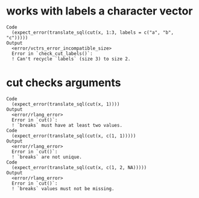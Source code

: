# works with labels a character vector

    Code
      (expect_error(translate_sql(cut(x, 1:3, labels = c("a", "b", "c")))))
    Output
      <error/vctrs_error_incompatible_size>
      Error in `check_cut_labels()`:
      ! Can't recycle `labels` (size 3) to size 2.

# cut checks arguments

    Code
      (expect_error(translate_sql(cut(x, 1))))
    Output
      <error/rlang_error>
      Error in `cut()`:
      ! `breaks` must have at least two values.
    Code
      (expect_error(translate_sql(cut(x, c(1, 1)))))
    Output
      <error/rlang_error>
      Error in `cut()`:
      ! `breaks` are not unique.
    Code
      (expect_error(translate_sql(cut(x, c(1, 2, NA)))))
    Output
      <error/rlang_error>
      Error in `cut()`:
      ! `breaks` values must not be missing.

